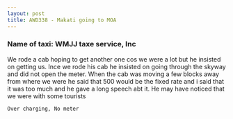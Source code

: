 ```yaml
---
layout: post
title: AWD338 - Makati going to MOA
---
```


### Name of taxi: WMJJ taxe service, Inc

We rode a cab hoping to get another one cos we were a lot but he insisted on getting us. Ince we rode his cab he insisted on going through the skyway and did not open the meter. When the cab was moving a few blocks away from where we were he said that 500 would be the fixed rate and i said that it was too much and he gave a long speech abt it. He may have noticed that we were with some tourists

```Over charging, No meter```
